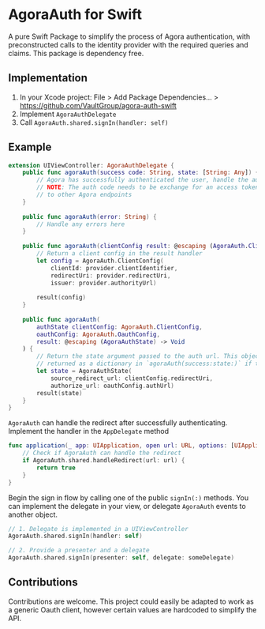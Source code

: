 # AgoraAuth for Swift

A pure Swift Package to simplify the process of Agora authentication, with preconstructed
calls to the identity provider with the required queries and claims. This package is
dependency free.

## Implementation

1. In your Xcode project: File > Add Package Dependencies... > https://github.com/VaultGroup/agora-auth-swift
1. Implement `AgoraAuthDelegate`
1. Call `AgoraAuth.shared.signIn(handler: self)`

## Example

```swift UIViewController+AgoraAuthDelegate.swift
extension UIViewController: AgoraAuthDelegate {
    public func agoraAuth(success code: String, state: [String: Any]) {
        // Agora has successfully authenticated the user, handle the authorization code.
        // NOTE: The auth code needs to be exchange for an access token to make requests
        // to other Agora endpoints
    }
    
    public func agoraAuth(error: String) {
        // Handle any errors here
    }
    
    public func agoraAuth(clientConfig result: @escaping (AgoraAuth.ClientConfig?) -> Void) {
        // Return a client config in the result handler
        let config = AgoraAuth.ClientConfig(
            clientId: provider.clientIdentifier,
            redirectUri: provider.redirectUri,
            issuer: provider.authorityUrl)
        
        result(config)
    }
    
    public func agoraAuth(
        authState clientConfig: AgoraAuth.ClientConfig, 
        oauthConfig: AgoraAuth.OauthConfig, 
        result: @escaping (AgoraAuthState) -> Void
    ) {
        // Return the state argument passed to the auth url. This object will be encoded as a JSON respresentation and
        // returned as a dictionary in `agoraAuth(success:state:)` if the request is successful
        let state = AgoraAuthState(
            source_redirect_url: clientConfig.redirectUri,
            authorize_url: oauthConfig.authUrl)
        result(state)
    }
}
```

`AgoraAuth` can handle the redirect after successfully authenticating. Implement the handler in the `AppDelegate`
method 

```swift AppDelegate.swift
func application(_ app: UIApplication, open url: URL, options: [UIApplication.OpenURLOptionsKey : Any] = [:]) -> Bool {
    // Check if AgoraAuth can handle the redirect
    if AgoraAuth.shared.handleRedirect(url: url) {
        return true
    }
}
```

Begin the sign in flow by calling one of the public `signIn(:)` methods. You can implement the delegate in your view,
or delegate `AgoraAuth` events to another object.

```swift
// 1. Delegate is implemented in a UIViewController
AgoraAuth.shared.signIn(handler: self)

// 2. Provide a presenter and a delegate
AgoraAuth.shared.signIn(presenter: self, delegate: someDelegate)
```

## Contributions

Contributions are welcome. This project could easily be adapted to work as a generic Oauth client, however certain values
are hardcoded to simplify the API.